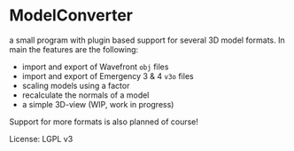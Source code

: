 # ModelConverter

a small program with plugin based support for several 3D model formats. In main the features are the following: 

* import and export of Wavefront `obj` files
* import and export of Emergency 3 & 4 `v3o` files
* scaling models using a factor
* recalculate the  normals of a model 
* a simple 3D-view (WIP, work in progress)

Support for more formats is also planned of course!

License: LGPL v3